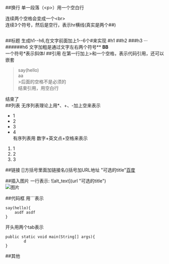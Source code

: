 ##换行
单一段落（<p\>）用一个空白行

连续两个空格会变成一个<br\>  
连续3个符号，然后是空行，表示hr横线(真实是两个##)
##

##标题
生成h1--h6,在文字前面加上1--6个#来实现
#h1
##h2
###h3
···
######h6
文字加粗是通过文字左右两个符号\*\* **BB**  
一个符号\*表示斜体*I*
##引用
在第一行加上>和一个空格，表示代码引用，还可以嵌套  
> say(hello)  
> aa  
> \>后面的空格不是必须的  
> 结束引用，用空白行

结束了  
##列表
无序列表理论上用*、+、-加上空来表示
* 1
* 2
* 3
* 4  
有序列表用 数字+英文点+空格来表示
1. 1
2. 2
3. 3

##链接
[]方括号里面加链接名()括号加URL地址 "可选的title"[百度](www.baidu.com "百度")

##插入图片
一行表示: !\[alt_text](url "可选的title")  
![图片](http://localhost:8080/yhcloud-web-mvms/css/images/top_09.png)

##代码框
用```表示  
```
say(hello){
	asdf asdf
}
```

开头用两个tab表示

	public static void main(String[] args){
			d
	}
##其他



